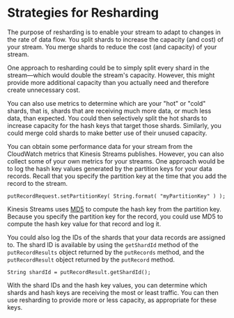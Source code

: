 # Strategies for Resharding<a name="kinesis-using-sdk-java-resharding-strategies"></a>

The purpose of resharding is to enable your stream to adapt to changes in the rate of data flow\. You split shards to increase the capacity \(and cost\) of your stream\. You merge shards to reduce the cost \(and capacity\) of your stream\.

 One approach to resharding could be to simply split every shard in the stream—which would double the stream's capacity\. However, this might provide more additional capacity than you actually need and therefore create unnecessary cost\. 

You can also use metrics to determine which are your "hot" or "cold" shards, that is, shards that are receiving much more data, or much less data, than expected\. You could then selectively split the hot shards to increase capacity for the hash keys that target those shards\. Similarly, you could merge cold shards to make better use of their unused capacity\.

You can obtain some performance data for your stream from the CloudWatch metrics that Kinesis Streams publishes\. However, you can also collect some of your own metrics for your streams\. One approach would be to log the hash key values generated by the partition keys for your data records\. Recall that you specify the partition key at the time that you add the record to the stream\. 

```
putRecordRequest.setPartitionKey( String.format( "myPartitionKey" ) );
```

Kinesis Streams uses [MD5](http://en.wikipedia.org/wiki/MD5) to compute the hash key from the partition key\. Because you specify the partition key for the record, you could use MD5 to compute the hash key value for that record and log it\. 

You could also log the IDs of the shards that your data records are assigned to\. The shard ID is available by using the `getShardId` method of the `putRecordResults` object returned by the `putRecords` method, and the `putRecordResult` object returned by the `putRecord` method\.

```
String shardId = putRecordResult.getShardId();
```

With the shard IDs and the hash key values, you can determine which shards and hash keys are receiving the most or least traffic\. You can then use resharding to provide more or less capacity, as appropriate for these keys\.